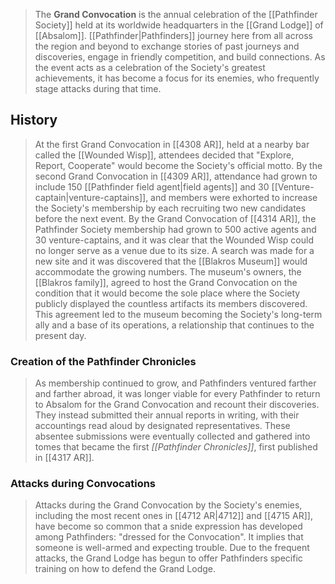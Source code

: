 > The **Grand Convocation** is the annual celebration of the [[Pathfinder Society]] held at its worldwide headquarters in the [[Grand Lodge]] of [[Absalom]]. [[Pathfinder|Pathfinders]] journey here from all across the region and beyond to exchange stories of past journeys and discoveries, engage in friendly competition, and build connections. As the event acts as a celebration of the Society's greatest achievements, it has become a focus for its enemies, who frequently stage attacks during that time.



## History

> At the first Grand Convocation in [[4308 AR]], held at a nearby bar called the [[Wounded Wisp]], attendees decided that "Explore, Report, Cooperate" would become the Society's official motto. By the second Grand Convocation in [[4309 AR]], attendance had grown to include 150 [[Pathfinder field agent|field agents]] and 30 [[Venture-captain|venture-captains]], and members were exhorted to increase the Society's membership by each recruiting two new candidates before the next event. By the Grand Convocation of [[4314 AR]], the Pathfinder Society membership had grown to 500 active agents and 30 venture-captains, and it was clear that the Wounded Wisp could no longer serve as a venue due to its size. A search was made for a new site and it was discovered that the [[Blakros Museum]] would accommodate the growing numbers. The museum's owners, the [[Blakros family]], agreed to host the Grand Convocation on the condition that it would become the sole place where the Society publicly displayed the countless artifacts its members discovered. This agreement led to the museum becoming the Society's long-term ally and a base of its operations, a relationship that continues to the present day.


### Creation of the Pathfinder Chronicles

> As membership continued to grow, and Pathfinders ventured farther and farther abroad, it was longer viable for every Pathfinder to return to Absalom for the Grand Convocation and recount their discoveries. They instead submitted their annual reports in writing, with their accountings read aloud by designated representatives. These absentee submissions were eventually collected and gathered into tomes that became the first *[[Pathfinder Chronicles]]*, first published in [[4317 AR]].


### Attacks during Convocations

> Attacks during the Grand Convocation by the Society's enemies, including the most recent ones in [[4712 AR|4712]] and [[4715 AR]], have become so common that a snide expression has developed among Pathfinders: "dressed for the Convocation". It implies that someone is well-armed and expecting trouble. Due to the frequent attacks, the Grand Lodge has begun to offer Pathfinders specific training on how to defend the Grand Lodge.







